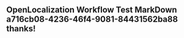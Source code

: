 <properties
ms.topic="hero-topic"
ms.test1="hero-topic"
ms.test2="test"/>

## OpenLocalization Workflow Test MarkDown a716cb08-4236-46f4-9081-84431562ba88 thanks!
